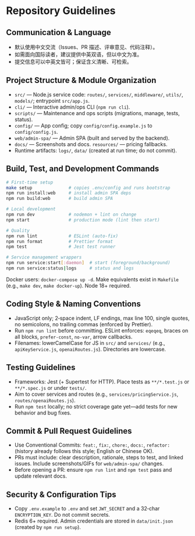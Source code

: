 # Repository Guidelines

## Communication & Language
- 默认使用中文交流（Issues、PR 描述、评审意见、代码注释）。
- 如需面向国际读者，建议提供中英双语，但以中文为准。
- 提交信息可以中英文皆可；保证含义清晰、可检索。

## Project Structure & Module Organization
- `src/` — Node.js service code: `routes/`, `services/`, `middleware/`, `utils/`, `models/`; entrypoint `src/app.js`.
- `cli/` — Interactive admin/ops CLI (`npm run cli`).
- `scripts/` — Maintenance and ops scripts (migrations, manage, tests, status).
- `config/` — App config; copy `config/config.example.js` to `config/config.js`.
- `web/admin-spa/` — Admin SPA (built and served by the backend).
- `docs/` — Screenshots and docs. `resources/` — pricing fallbacks.
- Runtime artifacts: `logs/`, `data/` (created at run time; do not commit).

## Build, Test, and Development Commands
```bash
# First‑time setup
make setup              # copies .env/config and runs bootstrap
npm run install:web     # install admin SPA deps
npm run build:web       # build admin SPA

# Local development
npm run dev             # nodemon + lint on change
npm start               # production mode (lint then start)

# Quality
npm run lint            # ESLint (auto‑fix)
npm run format          # Prettier format
npm test                # Jest test runner

# Service management wrappers
npm run service:start[:daemon]  # start (foreground/background)
npm run service:status|logs     # status and logs
```
Docker users: `docker-compose up -d`. Make equivalents exist in `Makefile` (e.g., `make dev`, `make docker-up`). Node 18+ required.

## Coding Style & Naming Conventions
- JavaScript only; 2‑space indent, LF endings, max line 100, single quotes, no semicolons, no trailing commas (enforced by Prettier).
- Run `npm run lint` before committing. ESLint enforces: `eqeqeq`, braces on all blocks, `prefer-const`, `no-var`, arrow callbacks.
- Filenames: lowerCamelCase for JS in `src/` and `services/` (e.g., `apiKeyService.js`, `openaiRoutes.js`). Directories are lowercase.

## Testing Guidelines
- Frameworks: Jest (+ Supertest for HTTP). Place tests as `**/*.test.js` or `**/*.spec.js` or under `tests/`.
- Aim to cover services and routes (e.g., `services/pricingService.js`, `routes/openaiRoutes.js`).
- Run `npm test` locally; no strict coverage gate yet—add tests for new behavior and bug fixes.

## Commit & Pull Request Guidelines
- Use Conventional Commits: `feat:`, `fix:`, `chore:`, `docs:`, `refactor:` (history already follows this style; English or Chinese OK).
- PRs must include: clear description, rationale, steps to test, and linked issues. Include screenshots/GIFs for `web/admin-spa/` changes.
- Before opening a PR: ensure `npm run lint` and `npm test` pass and update relevant docs.

## Security & Configuration Tips
- Copy `.env.example` to `.env` and set `JWT_SECRET` and a 32‑char `ENCRYPTION_KEY`. Do not commit secrets.
- Redis 6+ required. Admin credentials are stored in `data/init.json` (created by `npm run setup`).
